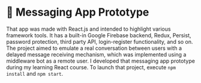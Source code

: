 # 💬 Messaging App Prototype
That app was made with React.js and intended to highlight various framework tools. It has a built-in Google Firebase backend, Redux, Persist, password protection, third party API, login-register functionality, and so on. The project aimed to emulate a real conversation between users with a delayed message receiving mechanism, which was implemented using a middleware bot as a remote user. I developed that messaging app prototype during my learning React course. To launch that project, execute `npm install` and `npm start`.
